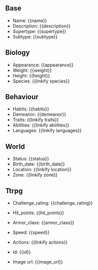 ## Base
- <span class="text-field" data-tooltip="Text">Name</span>: {{name}}
- <span class="text-field" data-tooltip="Text">Description</span>: {{description}}
- <span class="text-field" data-tooltip="Text">Supertype</span>: {{supertype}}
- <span class="text-field" data-tooltip="Text">Subtype</span>: {{subtype}}

## Biology
- <span class="string" data-tooltip="Text">Appearance</span>: {{appearance}}
- <span class="integer" data-tooltip="Number, max: 0">Weight</span>: {{weight}}
- <span class="integer" data-tooltip="Number, max: 0">Height</span>: {{height}}
- <span class="multi-link-field" data-tooltip="Multi Species">Species</span>: {{linkify species}}

## Behaviour
- <span class="string" data-tooltip="Text">Habits</span>: {{habits}}
- <span class="string" data-tooltip="Text">Demeanor</span>: {{demeanor}}
- <span class="multi-link-field" data-tooltip="Multi Trait">Traits</span>: {{linkify traits}}
- <span class="multi-link-field" data-tooltip="Multi Ability">Abilities</span>: {{linkify abilities}}
- <span class="multi-link-field" data-tooltip="Multi Language">Languages</span>: {{linkify languages}}

## World
- <span class="string" data-tooltip="Text">Status</span>: {{status}}
- <span class="integer" data-tooltip="Number, max: 0">Birth_date</span>: {{birth_date}}
- <span class="link-field" data-tooltip="Single Location">Location</span>: {{linkify location}}
- <span class="link-field" data-tooltip="Single Zone">Zone</span>: {{linkify zone}}

## Ttrpg
- <span class="integer" data-tooltip="Number">Challenge_rating</span>: {{challenge_rating}}
- <span class="integer" data-tooltip="Number">Hit_points</span>: {{hit_points}}
- <span class="integer" data-tooltip="Number">Armor_class</span>: {{armor_class}}
- <span class="integer" data-tooltip="Number">Speed</span>: {{speed}}
- <span class="multi-link-field" data-tooltip="Multi Ability">Actions</span>: {{linkify actions}}

- <span class="text-field" data-tooltip="Text">Id</span>: {{id}}
- <span class="text-field" data-tooltip="Text">Image url</span>: {{image_url}}

